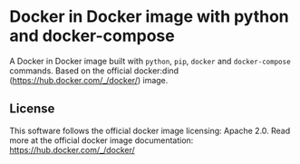 # Docker in Docker image with python and docker-compose

A Docker in Docker image built with `python`, `pip`, `docker` and `docker-compose` commands. Based on the official docker:dind (https://hub.docker.com/_/docker/) image.

## License

This software follows the official docker image licensing: Apache 2.0. Read more at the official docker image documentation: https://hub.docker.com/_/docker/
